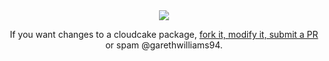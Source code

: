 <div align="center">
   <img src="https://i.imgur.com/OzRSXZm.png"/>
   <p>
      If you want changes to a cloudcake package, <a href="https://docs.github.com/en/get-started/exploring-projects-on-github/contributing-to-a-project">fork it, modify it, submit a PR</a><br>or spam @garethwilliams94.
   </p>
</div>
